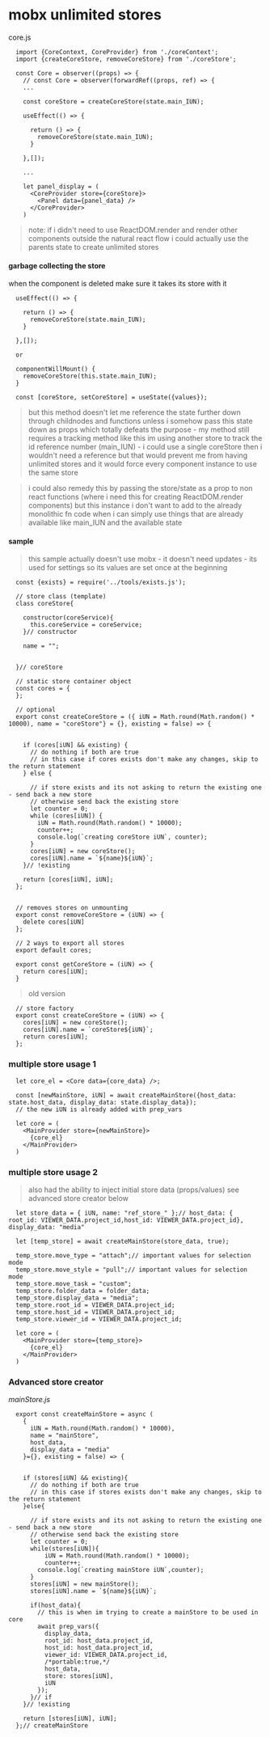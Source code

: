 # mobx unlimited stores

core.js
```
  import {CoreContext, CoreProvider} from './coreContext';
  import {createCoreStore, removeCoreStore} from './coreStore';

  const Core = observer((props) => {
    // const Core = observer(forwardRef((props, ref) => {
    ...

    const coreStore = createCoreStore(state.main_IUN);

    useEffect(() => {

      return () => {
        removeCoreStore(state.main_IUN);
      }

    },[]);

    ...

    let panel_display = (
      <CoreProvider store={coreStore}>
        <Panel data={panel_data} />
      </CoreProvider>
    )
```
> note: if i didn't need to use ReactDOM.render and render other components outside the natural react flow i could
actually use the parents state to create unlimited stores

#### garbage collecting the store
when the component is deleted make sure it takes its store with it
```
  useEffect(() => {

    return () => {
      removeCoreStore(state.main_IUN);
    }

  },[]);

  or

  componentWillMount() {
    removeCoreStore(this.state.main_IUN);
  }
```

```
  const [coreStore, setCoreStore] = useState({values});
```
> but this method doesn't let me reference the state further down through childnodes and functions unless i somehow pass this
state down as props which totally defeats the purpose - my method still requires a tracking method like this im using
another store to track the id reference number (main_IUN) - i could use a single coreStore then i wouldn't need a reference
but that would prevent me from having unlimited stores and it would force every component instance to use the same store

> i could also remedy this by passing the store/state as a prop to non react functions (where i need this for creating ReactDOM.render components) but this instance i don't want to add to the already monolithic fn code when i can simply use things that are already available like main_IUN and the available state

#### sample
>this sample actually doesn't use mobx - it doesn't need updates - its used for settings so its values are set once at the beginning
```
  const {exists} = require('../tools/exists.js');

  // store class (template)
  class coreStore{

    constructor(coreService){
      this.coreService = coreService;
    }// constructor

    name = "";


  }// coreStore

  // static store container object
  const cores = {
  };

  // optional
  export const createCoreStore = ({ iUN = Math.round(Math.random() * 10000), name = "coreStore"} = {}, existing = false) => {


    if (cores[iUN] && existing) {
      // do nothing if both are true
      // in this case if cores exists don't make any changes, skip to the return statement
    } else {

      // if store exists and its not asking to return the existing one - send back a new store
      // otherwise send back the existing store
      let counter = 0;
      while (cores[iUN]) {
        iUN = Math.round(Math.random() * 10000);
        counter++;
        console.log(`creating coreStore iUN`, counter);
      }
      cores[iUN] = new coreStore();
      cores[iUN].name = `${name}${iUN}`;
    }// !existing

    return [cores[iUN], iUN];
  };


  // removes stores on unmounting
  export const removeCoreStore = (iUN) => {
    delete cores[iUN]
  };

  // 2 ways to export all stores
  export default cores;

  export const getCoreStore = (iUN) => {
    return cores[iUN];
  }
```

> old version
```
  // store factory
  export const createCoreStore = (iUN) => {
    cores[iUN] = new coreStore();
    cores[iUN].name = `coreStore${iUN}`;
    return cores[iUN];
  };
```

### multiple store usage 1

```
  let core_el = <Core data={core_data} />;

  const [newMainStore, iUN] = await createMainStore({host_data: state.host_data, display_data: state.display_data});
  // the new iUN is already added with prep_vars

  let core = (
    <MainProvider store={newMainStore}>
      {core_el}
    </MainProvider>
  )
```

### multiple store usage 2

> also had the ability to inject initial store data (props/values) see advanced store creator below

```
  let store_data = { iUN, name: "ref_store_" };// host_data: { root_id: VIEWER_DATA.project_id,host_id: VIEWER_DATA.project_id}, display_data: "media" 

  let [temp_store] = await createMainStore(store_data, true);

  temp_store.move_type = "attach";// important values for selection mode
  temp_store.move_style = "pull";// important values for selection mode
  temp_store.move_task = "custom";
  temp_store.folder_data = folder_data;
  temp_store.display_data = "media";
  temp_store.root_id = VIEWER_DATA.project_id;
  temp_store.host_id = VIEWER_DATA.project_id;
  temp_store.viewer_id = VIEWER_DATA.project_id;

  let core = (
    <MainProvider store={temp_store}>
      {core_el}
    </MainProvider>
  )
```

### Advanced store creator

_mainStore.js_

```
  export const createMainStore = async (
    { 
      iUN = Math.round(Math.random() * 10000), 
      name = "mainStore", 
      host_data, 
      display_data = "media"
    }={}, existing = false) => {


    if (stores[iUN] && existing){
      // do nothing if both are true
      // in this case if stores exists don't make any changes, skip to the return statement
    }else{
      
      // if store exists and its not asking to return the existing one - send back a new store
      // otherwise send back the existing store
      let counter = 0;
      while(stores[iUN]){
          iUN = Math.round(Math.random() * 10000);
          counter++;
        console.log(`creating mainStore iUN`,counter);
      }
      stores[iUN] = new mainStore();
      stores[iUN].name = `${name}${iUN}`;
  
      if(host_data){
        // this is when im trying to create a mainStore to be used in core
        await prep_vars({
          display_data,
          root_id: host_data.project_id,
          host_id: host_data.project_id,
          viewer_id: VIEWER_DATA.project_id,
          /*portable:true,*/
          host_data,
          store: stores[iUN],
          iUN
        });
      }// if
    }// !existing
    
    return [stores[iUN], iUN];
  };// createMainStore
```